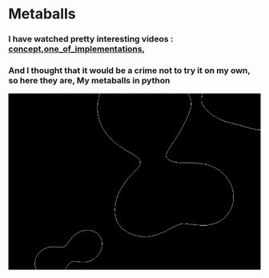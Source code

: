 # Metaballs
### I have watched  pretty interesting videos : [concept](https://www.youtube.com/watch?v=6oMZb3yP_H8&t=1147s),[one_of_implementations](https://www.youtube.com/watch?v=0ZONMNUKTfU),
### And I thought that it would be a crime not to try it on my own, so here they are, My metaballs in python
![This is a alt text.](/Images/ins1.png "This is a sample image.")
